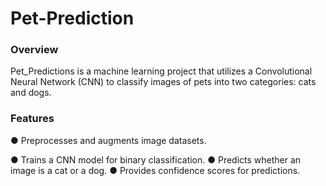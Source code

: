 # Pet-Prediction
### Overview

Pet_Predictions is a machine learning project that utilizes a Convolutional Neural Network (CNN) to classify images of pets into two categories: cats and dogs.

### Features

● Preprocesses and augments image datasets.

● Trains a CNN model for binary classification.
● Predicts whether an image is a cat or a dog.
● Provides confidence scores for predictions.